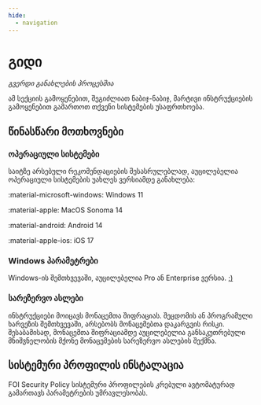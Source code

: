 ```yaml
---
hide:
  - navigation
---
```


# გიდი

_გვერდი განახლების პროცესშია_

ამ სექციის გამოყენებით, შეგიძლიათ ნაბიჯ-ნაბიჯ, მარტივი ინსტრუქციების გამოყენებით
გამართოთ თქვენი სისტემების უსაფრთხოება.

## წინასწარი მოთხოვნები

### ოპერაციული სისტემები

საიტზე არსებული რეკომენდაციების შესასრულებლად, აუცილებელია ოპერაციული სისტემების უახლეს
ვერსიამდე განახლება:

:material-microsoft-windows: Windows 11

:material-apple: MacOS Sonoma 14

:material-android: Android 14

:material-apple-ios: iOS 17

### Windows პარამეტრები


Windows-ის შემთხვევაში, აუცილებელია Pro ან Enterprise ვერსია. [;)](https://github.com/massgravel/Microsoft-Activation-Scripts)


### სარეზერვო ასლები

ინსტრუქციები მოიცავს მონაცემთა შიფრაციას. შეცდომის ან პროგრამული ხარვეზის შემთხვევაში, 
არსებობს მონაცემებთა დაკარგვის რისკი. შესაბამისად, მონაცემთა შიფრაციამდე აუცილებელია
განსაკუთრებული მნიშვნელობის მქონე მონაცემების სარეზერვო ასლების შექმნა.


## სისტემური პროფილის ინსტალაცია

FOI Security Policy სისტემური პროფილების კრებული ავტომატურად გამართავს პარამეტრების უმრავლესობას.

